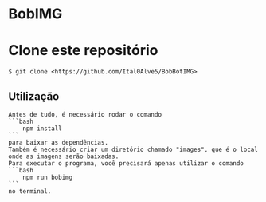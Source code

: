 # BobIMG

# Clone este repositório

    $ git clone <https://github.com/Ital0Alve5/BobBotIMG>

## Utilização

    Antes de tudo, é necessário rodar o comando 
    ```bash
        npm install
    ```
    para baixar as dependências.
    Também é necessário criar um diretório chamado "images", que é o local onde as imagens serão baixadas.
    Para executar o programa, você precisará apenas utilizar o comando 
    ```bash
        npm run bobimg
    ```
    no terminal.
